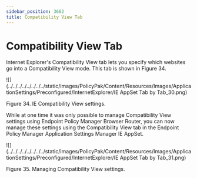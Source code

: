 ```yaml
---
sidebar_position: 3662
title: Compatibility View Tab
---
```


# Compatibility View Tab

Internet Explorer's Compatibility View tab lets you specify which websites go into a Compatibility View mode. This tab is shown in Figure 34.

![](../../../../../../../../static/images/PolicyPak/Content/Resources/Images/ApplicationSettings/Preconfigured/InternetExplorer/IE AppSet Tab by Tab_30.png)

Figure 34. IE Compatibility View settings.

While at one time it was only possible to manage Compatibility View settings using Endpoint Policy Manager Browser Router, you can now manage these settings using the Compatibility View tab in the Endpoint Policy Manager Application Settings Manager IE AppSet.

![](../../../../../../../../static/images/PolicyPak/Content/Resources/Images/ApplicationSettings/Preconfigured/InternetExplorer/IE AppSet Tab by Tab_31.png)

Figure 35. Managing Compatibility View settings.